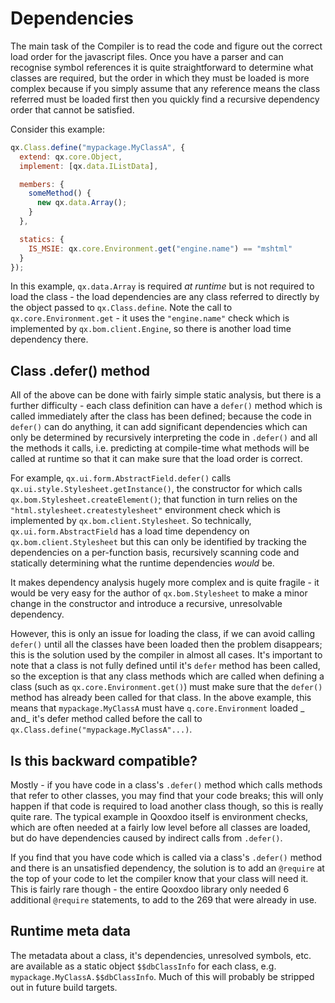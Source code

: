 # Dependencies

The main task of the Compiler is to read the code and figure out the correct
load order for the javascript files. Once you have a parser and can recognise
symbol references it is quite straightforward to determine what classes are
required, but the order in which they must be loaded is more complex because if
you simply assume that any reference means the class referred must be loaded
first then you quickly find a recursive dependency order that cannot be
satisfied.

Consider this example:

```javascript
qx.Class.define("mypackage.MyClassA", {
  extend: qx.core.Object,
  implement: [qx.data.IListData],

  members: {
    someMethod() {
      new qx.data.Array();
    }
  },

  statics: {
    IS_MSIE: qx.core.Environment.get("engine.name") == "mshtml"
  }
});
```

In this example, `qx.data.Array` is required _at runtime_ but is not required to
load the class - the load dependencies are any class referred to directly by the
object passed to `qx.Class.define`. Note the call to `qx.core.Environment.get` -
it uses the `"engine.name"` check which is implemented by
`qx.bom.client.Engine`, so there is another load time dependency there.

## Class .defer() method

All of the above can be done with fairly simple static analysis, but there is a
further difficulty - each class definition can have a `defer()` method which is
called immediately after the class has been defined; because the code in
`defer()` can do anything, it can add significant dependencies which can only be
determined by recursively interpreting the code in `.defer()` and all the
methods it calls, i.e. predicting at compile-time what methods will be called at
runtime so that it can make sure that the load order is correct.

For example, `qx.ui.form.AbstractField.defer()` calls
`qx.ui.style.Stylesheet.getInstance()`, the constructor for which calls
`qx.bom.Stylesheet.createElement()`; that function in turn relies on the
`"html.stylesheet.createstylesheet"` environment check which is implemented by
`qx.bom.client.Stylesheet`. So technically, `qx.ui.form.AbstractField` has a
load time dependency on `qx.bom.client.Stylesheet` but this can only be
identified by tracking the dependencies on a per-function basis, recursively
scanning code and statically determining what the runtime dependencies _would_
be.

It makes dependency analysis hugely more complex and is quite fragile - it would 
be very easy for the author of `qx.bom.Stylesheet` to make a minor change in the 
constructor and introduce a recursive, unresolvable dependency.

However, this is only an issue for loading the class, if we can avoid calling
`defer()` until all the classes have been loaded then the problem disappears;
this is the solution used by the compiler in almost all cases. It's important to
note that a class is not fully defined until it's `defer` method has been
called, so the exception is that any class methods which are called when
defining a class (such as `qx.core.Environment.get()`) must make sure that the
`defer()` method has already been called for that class. In the above example,
this means that `mypackage.MyClassA` must have `q.core.Environment` loaded _
and_ it's defer method called before the call to
`qx.Class.define("mypackage.MyClassA"...)`.

## Is this backward compatible?

Mostly - if you have code in a class's `.defer()` method which calls methods
that refer to other classes, you may find that your code breaks; this will only
happen if that code is required to load another class though, so this is really
quite rare. The typical example in Qooxdoo itself is environment checks, which
are often needed at a fairly low level before all classes are loaded, but do
have dependencies caused by indirect calls from `.defer()`.

If you find that you have code which is called via a class's `.defer()` method
and there is an unsatisfied dependency, the solution is to add an `@require` at
the top of your code to let the compiler know that your class will need it. This
is fairly rare though - the entire Qooxdoo library only needed 6 additional
`@require` statements, to add to the 269 that were already in use.

## Runtime meta data

The metadata about a class, it's dependencies, unresolved symbols, etc. are
available as a static object `$$dbClassInfo` for each class, e.g.
`mypackage.MyClassA.$$dbClassInfo`. Much of this will probably be stripped out
in future build targets.
